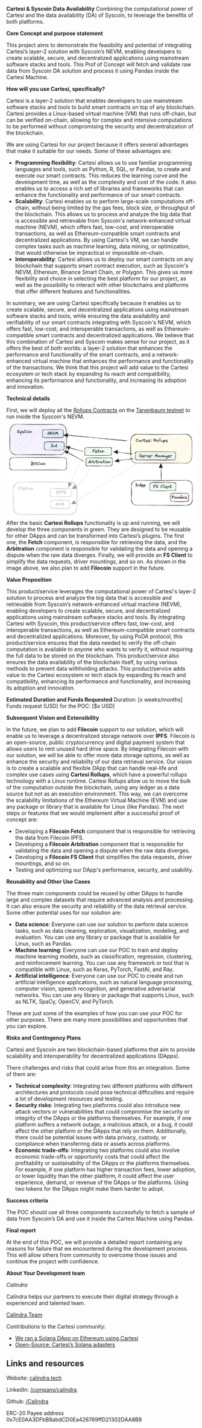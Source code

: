 **Cartesi & Syscoin Data Availability**
Combining the computational power of Cartesi and the data availability (DA) of Syscoin, to leverage the benefits of both platforms.

**Core Concept and purpose statement**
<!--[A POC is meant to de-risk the central component of a larger project or idea. What's the essential idea or concept that your POC is trying to prove? What makes it essential to a larger scope project or product? Provide an objectively verifiable statement of purpose, to which the final outcome (success or failure) of the POC project will be measured. (see "success criteria" section below)] -->
This project aims to demonstrate the feasibility and potential of integrating Cartesi’s layer-2 solution with Syscoin’s NEVM, enabling developers to create scalable, secure, and decentralized applications using mainstream software stacks and tools. This Prof of Concept will fetch and validate raw data from Syscoin DA solution and process it using Pandas inside the Cartesi Machine.

**How will you use Cartesi, specifically?**
<!-- [Details about how you're using Cartesi specifically in your POC, and why it makes sense. Be as precise as possible, using diagrams and pictures liberally. Alternatively, you can reference specific sections of your response to the next question. You cannot leave this question blank though.] -->
Cartesi is a layer-2 solution that enables developers to use mainstream software stacks and tools to build smart contracts on top of any blockchain. Cartesi provides a Linux-based virtual machine (VM) that runs off-chain, but can be verified on-chain, allowing for complex and intensive computations to be performed without compromising the security and decentralization of the blockchain.

We are using Cartesi for our project because it offers several advantages that make it suitable for our needs. Some of these advantages are:

- **Programming flexibility**: Cartesi allows us to use familiar programming languages and tools, such as Python, R, SQL, or Pandas, to create and execute our smart contracts. This reduces the learning curve and the development time, as well as the complexity and cost of the code. It also enables us to access a rich set of libraries and frameworks that can enhance the functionality and performance of our smart contracts.
- **Scalability**: Cartesi enables us to perform large-scale computations off-chain, without being limited by the gas fees, block size, or throughput of the blockchain. This allows us to process and analyze the big data that is accessible and retrievable from Syscoin's network-enhanced virtual machine (NEVM), which offers fast, low-cost, and interoperable transactions, as well as Ethereum-compatible smart contracts and decentralized applications. By using Cartesi's VM, we can handle complex tasks such as machine learning, data mining, or optimization, that would otherwise be impractical or impossible on-chain.
- **Interoperability**: Cartesi allows us to deploy our smart contracts on any blockchain that supports smart contract execution, such as Syscoin's NEVM, Ethereum, Binance Smart Chain, or Polygon. This gives us more flexibility and choice in selecting the best platform for our project, as well as the possibility to interact with other blockchains and platforms that offer different features and functionalities.

In summary, we are using Cartesi specifically because it enables us to create scalable, secure, and decentralized applications using mainstream software stacks and tools, while ensuring the data availability and verifiability of our smart contracts integrating with Syscoin's NEVM, which offers fast, low-cost, and interoperable transactions, as well as Ethereum-compatible smart contracts and decentralized applications. We believe that this combination of Cartesi and Syscoin makes sense for our project, as it offers the best of both worlds: a layer-2 solution that enhances the performance and functionality of the smart contracts, and a network-enhanced virtual machine that enhances the performance and functionality of the transactions. We think that this project will add value to the Cartesi ecosystem or tech stack by expanding its reach and compatibility, enhancing its performance and functionality, and increasing its adoption and innovation.

**Technical details**
<!--[Provide a technical description here, and please use images and diagrams to support it.] -->
First, we will deploy all the [Rollups Contracts](https://github.com/cartesi/rollups-contracts) on the [Tanenbaum testnet](https://faucet.tanenbaum.io) to run inside the Syscoin's NEVM.
![Cartesi and Syscoin](https://github.com/Calindra/cartesi-proposals/blob/main/images/cartesi_proposal_Syscoin_2.png?raw=true)  
After the basic **Cartesi Rollups** functionality is up and running, we will develop the three components in green. They are designed to be reusable for other DApps and can be transformed into Cartesi’s plugins. The first one, the **Fetch** component, is responsible for retrieving the data, and the **Arbitration** component is responsible for validating the data and opening a dispute when the raw data diverges. Finally, we will provide an **FS Client** to simplify the data requests, driver mountings, and so on. As shown in the image above, we also plan to add **Filecoin** support in the future.

**Value Proposition**
<!--[How does this POC provide value to the Cartesi developer ecosystem or core technology? Why would the community or other developers be interested in its successful execution?]-->
This product/service leverages the computational power of Cartesi's layer-2 solution to process and analyze the big data that is accessible and retrievable from Syscoin’s network-enhanced virtual machine (NEVM), enabling developers to create scalable, secure, and decentralized applications using mainstream software stacks and tools. By integrating Cartesi with Syscoin, this product/service offers fast, low-cost, and interoperable transactions, as well as Ethereum-compatible smart contracts and decentralized applications. Moreover, by using PoDA protocol, this product/service ensures that the data needed to verify the off-chain computation is available to anyone who wants to verify it, without requiring the full data to be stored on the blockchain. This product/service also ensures the data availability of the blockchain itself, by using various methods to prevent data withholding attacks. This product/service adds value to the Cartesi ecosystem or tech stack by expanding its reach and compatibility, enhancing its performance and functionality, and increasing its adoption and innovation.

**Estimated Duration and Funds Requested**
Duration: [x weeks/months]
Funds request (USD) for the POC: [$x USD]

**Subsequent Vision and Extensibility**
<!--[If the POC proves to be successful, what potential does it hold for a full-scale project or product? Share a brief vision of what a larger project would look like. Additionally, describe the next steps or features that should be implemented immediately following a successful proof of concept that extend the POC's functionality.] -->

In the future, we plan to add **Filecoin** support to our solution, which will enable us to leverage a decentralized storage network over **IPFS**. Filecoin is an open-source, public cryptocurrency and digital payment system that allows users to rent unused hard drive space. By integrating Filecoin with our solution, we will be able to offer more data storage options, as well as enhance the security and reliability of our data retrieval service. Our vision is to create a scalable and flexible DApp that can handle real-life and complex use cases using **Cartesi Rollups**, which have a powerful rollups technology with a Linux runtime. Cartesi Rollups allow us to move the bulk of the computation outside the blockchain, using any ledger as a data source but not as an execution environment. This way, we can overcome the scalability limitations of the Ethereum Virtual Machine (EVM) and use any package or library that is available for Linux (like Pandas). The next steps or features that we would implement after a successful proof of concept are:

- Developing a **Filecoin Fetch** component that is responsible for retrieving the data from Filecoin IPFS.
- Developing a **Filecoin Arbitration** component that is responsible for validating the data and opening a dispute when the raw data diverges.
- Developing a **Filecoin FS Client** that simplifies the data requests, driver mountings, and so on.
- Testing and optimizing our DApp's performance, security, and usability.



**Reusability and Other Use Cases**
<!--[What are other potential uses for this POC? If not for the POC, then what about for the fuller-scale project for which it was implemented? How could they be adapted or expanded upon for other applications within the Cartesi ecosystem? Which modules of the POC can be immediately reused by the developer community, even without pursuing the more complex project?]-->
The three main components could be reused by other DApps to handle large and complex datasets that require advanced analysis and processing. It can also ensure the security and reliability of the data retrieval service. Some other potential uses for our solution are:

- **Data science**: Everyone can use our solution to perform data science tasks, such as data cleaning, exploration, visualization, modeling, and evaluation. You can use any library or package that is available for Linux, such as Pandas.
- **Machine learning**: Everyone can use our POC to train and deploy machine learning models, such as classification, regression, clustering, and reinforcement learning. You can use any framework or tool that is compatible with Linux, such as Keras, PyTorch, FastAI, and Ray.
- **Artificial intelligence**: Everyone can use our POC to create and run artificial intelligence applications, such as natural language processing, computer vision, speech recognition, and generative adversarial networks. You can use any library or package that supports Linux, such as NLTK, SpaCy, OpenCV, and PyTorch.

These are just some of the examples of how you can use your POC for other purposes. There are many more possibilities and opportunities that you can explore.

**Risks and Contingency Plans**
<!--[What are the potential challenges or risks for this POC? If things don't go according to plan, how will you you know? How will you pivot or adjust your approach?]-->
Cartesi and Syscoin are two blockchain-based platforms that aim to provide scalability and interoperability for decentralized applications (DApps).

There challenges and risks that could arise from this an integration. Some of them are:

- **Technical complexity**: Integrating two different platforms with different architectures and protocols could pose technical difficulties and require a lot of development resources and testing.
- **Security risks**: Integrating two platforms could also introduce new attack vectors or vulnerabilities that could compromise the security or integrity of the DApps or the platforms themselves. For example, if one platform suffers a network outage, a malicious attack, or a bug, it could affect the other platform or the DApps that rely on them. Additionally, there could be potential issues with data privacy, custody, or compliance when transferring data or assets across platforms.
- **Economic trade-offs**: Integrating two platforms could also involve economic trade-offs or opportunity costs that could affect the profitability or sustainability of the DApps or the platforms themselves. For example, if one platform has higher transaction fees, lower adoption, or lower liquidity than the other platform, it could affect the user experience, demand, or revenue of the DApps or the platforms. Using two tokens for the DApps might make them harder to adopt.

**Success criteria**
<!--[What is considered success for this POC? How will you know whether the POC is finished? What deliverables will you produce to demonstrate that the POC accomplished what it set out to do?]-->
The POC should use all three components successfully to fetch a sample of data from Syscoin’s DA and use it inside the Cartesi Machine using Pandas.

**Final report**
<!--[Upon a failure of the POC, the Grants Council may still issue prorated payment if the applicant provides a written debriefing that sufficiently details the approaches used, why they failed, and what next steps would be if someone else were to resume the project. This will be shared with the community. Do you agree to provide this? Yes/no]-->
At the end of this POC, we will provide a detailed report containing any reasons for failure that we encountered during the development process. This will allow others from community to overcome those issues and continue the project with confidence.

**About Your Development team**
<!-- ordem alfabetica -->
<!--*[person 1]*-->
*Calindra*

Calindra helps our partners to execute their digital strategy through a experienced and talented team.

[Calindra Team](https://calindra.tech/team.html)

Contributions to the Cartesi community:

* [We ran a Solana DApp on Ethereum using Cartesi](https://blog.calindra.com.br/we-ran-a-solana-dapp-on-ethereum-using-cartesi-35da59ed1e47)
* [Open-Source: Cartesi’s Solana adapters](https://blog.calindra.com.br/solana-cartesi-under-the-hood-c4fbef266c89)

## Links and resources

Website: [calindra.tech](https://calindra.tech/) 

LinkedIn: [/company/calindra](https://www.linkedin.com/company/calindra)

Github: [/Calindra](https://github.com/Calindra) 

ERC-20 Payee address
0x7cE0AA3DFbB8abdCD0Ea426769ffD21302DAA8B8